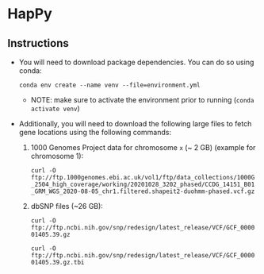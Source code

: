 # HapPy

## Instructions
* You will need to download package dependencies. You can do so using conda:
     
     `conda env create --name venv --file=environment.yml`
     * NOTE: make sure to activate the environment prior to running (`conda activate venv`)

* Additionally, you will need to download the following large files to fetch gene locations using the following commands:

     1. 1000 Genomes Project data for chromosome `x` (~ 2 GB) (example for chromosome 1):
          
          `curl -O ftp://ftp.1000genomes.ebi.ac.uk/vol1/ftp/data_collections/1000G_2504_high_coverage/working/20201028_3202_phased/CCDG_14151_B01_GRM_WGS_2020-08-05_chr1.filtered.shapeit2-duohmm-phased.vcf.gz`
     
     2. dbSNP files (~26 GB):
    
          `curl -O ftp://ftp.ncbi.nih.gov/snp/redesign/latest_release/VCF/GCF_000001405.39.gz`
     
          `curl -O ftp://ftp.ncbi.nih.gov/snp/redesign/latest_release/VCF/GCF_000001405.39.gz.tbi`
    

